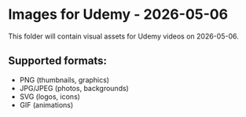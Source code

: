 # Images for Udemy - 2026-05-06

This folder will contain visual assets for Udemy videos on 2026-05-06.

## Supported formats:
- PNG (thumbnails, graphics)
- JPG/JPEG (photos, backgrounds)
- SVG (logos, icons)
- GIF (animations)
